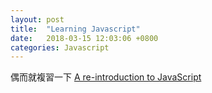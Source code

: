 ```yaml
---
layout: post
title:  "Learning Javascript"
date:   2018-03-15 12:03:06 +0800
categories: Javascript
---
```

偶而就複習一下 [A re-introduction to JavaScript][js]

[js]: https://developer.mozilla.org/en-US/docs/Web/JavaScript/A_re-introduction_to_JavaScript
